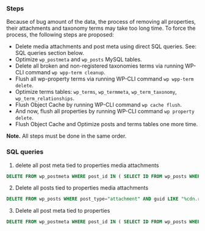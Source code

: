 ### Steps

Because of bug amount of the data, the process of removing all properties, their attachments and taxonomy terms may take too long time.
To force the process, the following steps are proposed:

* Delete media attachments and post meta using direct SQL queries. See: SQL queries section below.
* Optimize `wp_postmeta` and `wp_posts` MySQL tables.
* Delete all broken and non-registered taxonomies terms via running WP-CLI command `wp wpp-term cleanup`.
* Flush all wp-property terms via running WP-CLI command `wp wpp-term delete`.
* Optimize terms tables: `wp_terms`, `wp_termmeta`, `wp_term_taxonomy`, `wp_term_relationships`.
* Flush Object Cache by running WP-CLI command `wp cache flush`.
* And now, flush all properties by running WP-CLI command `wp property delete`.
* Flush Object Cache and Optimize posts and terms tables one more time.

**Note.** All steps must be done in the same order.

### SQL queries

1. delete all post meta tied to properties media attachments

```sql
DELETE FROM wp_postmeta WHERE post_id IN ( SELECT ID FROM wp_posts WHERE post_type="attachment" AND guid LIKE "%cdn.rets.ci%" );
```

2. Delete all posts tied to properties media attachments

```sql
DELETE FROM wp_posts WHERE post_type="attachment" AND guid LIKE "%cdn.rets.ci%";
```

3. Delete all post meta tied to properties

```sql
DELETE FROM wp_postmeta WHERE post_id IN ( SELECT ID FROM wp_posts WHERE post_type="property" );
```